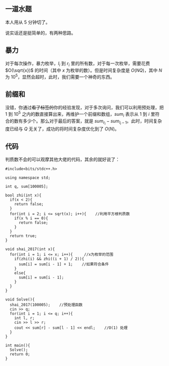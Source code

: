 ## 一道水题

本人用从 $5$ 分钟切了。

说实话还是挺简单的，有两种思路。

## 暴力

对于每次操作，暴力枚举，$l_i$ 到 $r_i$ 里的所有数，对于每一次枚举，需要花费 $O(\sqrt{x})$ 的时间（其中 $x$ 为枚举的数）。但是时间复杂度是 $O(NQ)$，其中 $N$ 为 $10^5$，显然会超时，此时，我们需要一个神奇的东西。

## 前缀和

没错，你通过~~看了标签的~~你的经验发现，对于多次询问，我们可以利用预处理，把 $1$ 到 $10^5$ 之内的数直接算出来，再维护一个前缀和数组，$sum_i$ 表示从 $1$ 到 $i$ 里符合的数有多少个。那么对于最后的答案，就是 $sum_{r_i} - sum_{l_i - 1}$。此时，时间复杂度已经与 $Q$ 无关了，成功的将时间复杂度优化到了 $O(N)$。

## 代码

判质数不会的可以观摩其他大佬的代码，其余的就好说了：

```
#include<bits/stdc++.h>

using namespace std;

int q, sum[100005];

bool zhi(int x){
  if(x < 2){
    return false;
  }
  for(int i = 2; i <= sqrt(x); i++){    //利用平方根判质数
    if(x % i == 0){
      return false;
    }
  }
  return true;
}

void shai_2017(int x){
  for(int i = 1; i <= x; i++){     //x为枚举的范围
    if(zhi(i) && zhi((i + 1) / 2)){
      sum[i] = sum[i - 1] + 1;    //如果符合条件
    }
    else{
      sum[i] = sum[i - 1];
    }
  }
}

void Solve(){
  shai_2017(100005);    //预处理函数
  cin >> q;
  for(int i = 1; i <= q; i++){
    int l, r;
    cin >> l >> r;
    cout << sum[r] - sum[l - 1] << endl;    //O(1) 处理
  }
}

int main(){
  Solve();
  return 0;
}
```